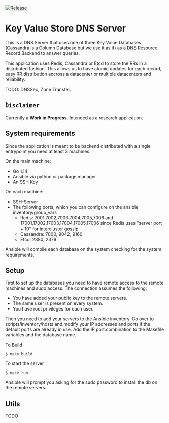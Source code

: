 [![Release](https://img.shields.io/github/release/golang-standards/project-layout.svg?style=flat-square)](https://github.com/golang-standards/project-layout/releases/latest)

# Key Value Store DNS Server

This is a DNS Server that uses one of three Key Value Databases (Cassandra is a Column Database but we use it as if) as a DNS Resource Record Backend to answer queries.

This application uses Redis, Cassandra or Etcd to store the RRs in a distributed fashion. This allows us to have atomic updates for each record, easy RR distribution accross a datacenter or multiple datacenters and reliability. 

TODO: DNSSec, Zone Transfer.

## ̀`Disclaimer`

Currently a **Work in Progress**. Intended as a research application.

## System requirements

Since the application is meant to be backend distributed with a single entrypoint you need at least 3 machines.

On the main machine:
* Go 1.14
* Ansible via python or package manager
* An SSH Key

On each machine:
* SSH-Server
* The following ports, which you can configure on the ansible inventory/group_vars
  * Redis: 7001,7002,7003,7004,7005,7006 and 17001,17002,17003,17004,17005,17006 since Redis uses "server port + 10" for intercluster gossip.
  * Cassandra: 7000, 9042, 9160
  * Etcd: 2380, 2379

Ansible will compile each database on the system checking for the system requirements.

## Setup

First to set up the databases you need to have remote access to the remote machines and sudo access. 
The connection assumes the following:
* You have added your public key to the remote servers.
* The same user is present on every system.
* You have root privileges for each user.

Then you need to add your servers to the Ansible inventory. Go over to scripts/inventory/hosts and modify your IP addresses and ports if the default ports are already in use. Add the IP port:combination to the Makefile variables and the database name.

To Build
```shell
$ make build
```

To start the server 
```shell
$ make run
```
Ansible will prompt you asking for the sudo password to install the db on the remote servers.

## Utils

TODO